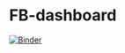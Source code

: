 # FB-dashboard
[![Binder](https://mybinder.org/badge_logo.svg)](https://mybinder.org/v2/gh/vpicouet/FB-dashboard/HEAD?labpath=dashboard.ipynb)
